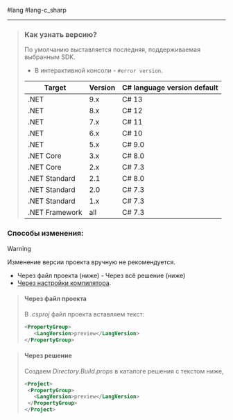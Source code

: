 #lang #lang-c_sharp

---
> ### Как узнать версию?
> 
> По умолчанию выставляется последняя, поддерживаемая выбранным SDK.
> - В интерактивной консоли - `#error version`. 
> 
> |Target|Version|C# language version default|
> |---|---|---|
> |.NET|9.x|C# 13|
> |.NET|8.x|C# 12|
> |.NET|7.x|C# 11|
> |.NET|6.x|C# 10|
> |.NET|5.x|C# 9.0|
> |.NET Core|3.x|C# 8.0|
> |.NET Core|2.x|C# 7.3|
> |.NET Standard|2.1|C# 8.0|
> |.NET Standard|2.0|C# 7.3|
> |.NET Standard|1.x|C# 7.3|
> |.NET Framework|all|C# 7.3|

### Способы изменения:

 >[!Warning]
> Изменение версии проекта вручную не рекомендуется.

- Через файл проекта (ниже)
- Через всё решение (ниже)
- [Через настройки компилятора](https://learn.microsoft.com/en-us/dotnet/csharp/language-reference/compiler-options/language#langversion).


> #### Через файл проекта
> В *.csproj* файл проекта вставляем текст:
> 
> ```xml
> <PropertyGroup>
>    <LangVersion>preview</LangVersion>
> </PropertyGroup>
> ```

> #### Через решение
>  Создаем _Directory.Build.props_ в каталоге решения с текстом ниже, 
>  
> ```xml
> <Project>
>  <PropertyGroup>
>    <LangVersion>preview</LangVersion>
>  </PropertyGroup>
> </Project>
> ```
